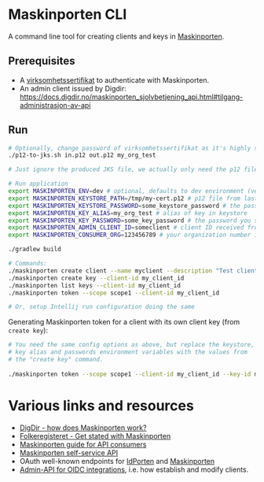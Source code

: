 # Maskinporten CLI

A command line tool for creating clients and keys in [Maskinporten](https://samarbeid.digdir.no/maskinporten/maskinporten/25).

## Prerequisites

* A [virksomhetssertifikat](https://docs.digdir.no/eformidling_virksomhetssertifikat.html) to authenticate with
Maskinporten.
* An admin client issued by Digdir: https://docs.digdir.no/maskinporten_sjolvbetjening_api.html#tilgang-administrasjon-av-api

## Run

```bash
# Optionally, change password of virksomhetssertifikat as it's highly sensitive
./p12-to-jks.sh in.p12 out.p12 my_org_test

# Just ignore the produced JKS file, we actually only need the p12 file.

# Run application
export MASKINPORTEN_ENV=dev # optional, defaults to dev environment (ver2 for Maskinporten)
export MASKINPORTEN_KEYSTORE_PATH=/tmp/my-cert.p12 # p12 file from last step
export MASKINPORTEN_KEYSTORE_PASSWORD=some_keystore_password # the password you set when running p12-to-jks.sh
export MASKINPORTEN_KEY_ALIAS=my_org_test # alias of key in keystore
export MASKINPORTEN_KEY_PASSWORD=some_key_password # the password you set when running p12-to-jks.sh
export MASKINPORTEN_ADMIN_CLIENT_ID=someclient # client ID received from Maskinporten
export MASKINPORTEN_CONSUMER_ORG=123456789 # your organization number in Enhetsregisteret

./gradlew build

# Commands:
./maskinporten create client --name myclient --description "Test client" --scopes scope1,scope2
./maskinporten create key --client-id my_client_id
./maskinporten list keys --client-id my_client_id
./maskinporten token --scope scope1 --client-id my_client_id

# Or, setup Intellij run configuration doing the same
```

Generating Maskinporten token for a client with its own client key (from `create key`):
```bash
# You need the same config options as above, but replace the keystore,
# key alias and passwords environment variables with the values from
# the "create key" command.
   
./maskinporten token --scope scope1 --client-id my_client_id --key-id my_key_id
```

# Various links and resources

* [DigDir - how does Maskinporten work?](https://docs.digdir.no/maskinporten_auth_server-to-server-oauth2.html)
* [Folkeregisteret - Get stated with Maskinporten](https://skatteetaten.github.io/folkeregisteret-api-dokumentasjon/maskinporten/)
* [Maskinporten guide for API consumers](https://docs.digdir.no/maskinporten_guide_apikonsument.html)
* [Maskinporten self-service API](https://docs.digdir.no/maskinporten_sjolvbetjening_api.html)
* OAuth well-known endpoints for [IdPorten](https://docs.digdir.no/oidc_func_wellknown.html) and [Maskinporten](https://docs.digdir.no/maskinporten_func_wellknown.html)
* [Admin-API for OIDC integrations](https://docs.digdir.no/oidc_api_admin.html), i.e. how establish and modify clients.
